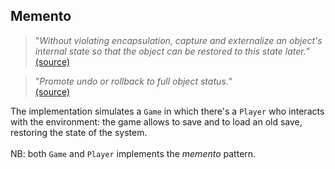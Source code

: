 ## Memento

> "*Without violating encapsulation, capture and externalize an object's internal state so that the object can be restored
to this state later.*"<br>
[(source)](http://www.dofactory.com/net/memento-design-pattern)

> "*Promote undo or rollback to full object status.*"<br>
[(source)](https://sourcemaking.com/design_patterns/memento)

The implementation simulates a `Game` in which there's a `Player` who interacts with the environment: the game allows to save and
to load an old save, restoring the state of the system.<br><br>
NB: both `Game` and `Player` implements the *memento* pattern.
